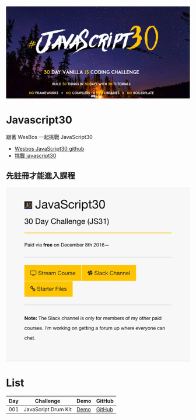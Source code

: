 ![javascript30](images/javascript30_banner.jpg)

# Javascript30
跟著 WesBos 一起挑戰 JavaScript30

* [Wesbos JavaScript30 github](https://github.com/wesbos/JavaScript30)
* [挑戰 javascript30](https://javascript30.com/)

## 先註冊才能進入課程
![stream course](images/challenge_course.jpg)

# List
| Day | Challenge | Demo | GitHub |
|-----|-----------|------|--------|
| 001 | JavaScript Drum Kit | [Demo](https://jamestong10.github.io/Javascript30/01_JavaScript_Drum_Kit/index.html) | [GitHub](https://github.com/jamestong10/Javascript30/tree/master/01_JavaScript_Drum_Kit)